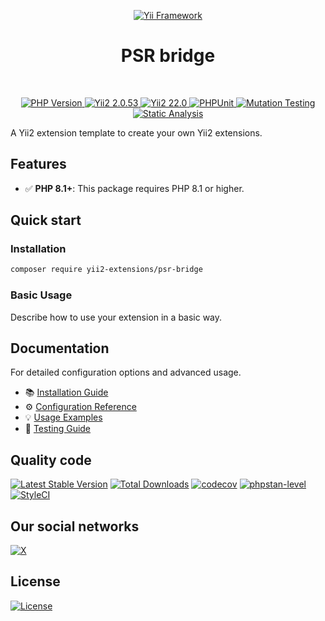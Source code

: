<p align="center">
    <a href="https://github.com/yii2-extensions/template" target="_blank">
        <img src="https://www.yiiframework.com/image/yii_logo_light.svg" alt="Yii Framework">
    </a>
    <h1 align="center">PSR bridge</h1>
    <br>
</p>

<p align="center">
    <a href="https://www.php.net/releases/8.1/en.php" target="_blank">
        <img src="https://img.shields.io/badge/PHP-%3E%3D8.1-787CB5" alt="PHP Version">
    </a>
    <a href="https://github.com/yiisoft/yii2/tree/2.0.53" target="_blank">
        <img src="https://img.shields.io/badge/Yii2%20-2.0.53-blue" alt="Yii2 2.0.53">
    </a>
    <a href="https://github.com/yiisoft/yii2/tree/22.0" target="_blank">
        <img src="https://img.shields.io/badge/Yii2%20-22-blue" alt="Yii2 22.0">
    </a>
    <a href="https://github.com/yii2-extensions/psr-bride/actions/workflows/build.yml" target="_blank">
        <img src="https://github.com/yii2-extensions/psr-bride/actions/workflows/build.yml/badge.svg" alt="PHPUnit">
    </a> 
    <a href="https://dashboard.stryker-mutator.io/reports/github.com/yii2-extensions/psr-bridge/main" target="_blank">
        <img src="https://img.shields.io/endpoint?style=flat&url=https%3A%2F%2Fbadge-api.stryker-mutator.io%2Fgithub.com%2Fyii2-extensions%2Fpsr-bridge%2Fmain" alt="Mutation Testing">
    </a>    
    <a href="https://github.com/yii2-extensions/psr-bridge/actions/workflows/static.yml" target="_blank">        
        <img src="https://github.com/yii2-extensions/psr-bridge/actions/workflows/static.yml/badge.svg" alt="Static Analysis">
    </a>  
</p>

A Yii2 extension template to create your own Yii2 extensions.

## Features

- ✅ **PHP 8.1+**: This package requires PHP 8.1 or higher.

## Quick start

### Installation

```bash
composer require yii2-extensions/psr-bridge
```

### Basic Usage

Describe how to use your extension in a basic way.

## Documentation

For detailed configuration options and advanced usage.

- 📚 [Installation Guide](docs/installation.md)
- ⚙️ [Configuration Reference](docs/configuration.md) 
- 💡 [Usage Examples](docs/examples.md)
- 🧪 [Testing Guide](docs/testing.md)

## Quality code

[![Latest Stable Version](https://poser.pugx.org/yii2-extensions/psr-bridge/v)](https://github.com/yii2-extensions/psr-bridge/releases)
[![Total Downloads](https://poser.pugx.org/yii2-extensions/psr-bridge/downloads)](https://packagist.org/packages/yii2-extensions/psr-bridge)
[![codecov](https://codecov.io/gh/yii2-extensions/psr-bridge/graph/badge.svg?token=xDWnMuHEjS)](https://codecov.io/gh/yii2-extensions/psr-bridge)
[![phpstan-level](https://img.shields.io/badge/PHPStan%20level-max-blue)](https://github.com/yii2-extensions/psr-bridge/actions/workflows/static.yml)
[![StyleCI](https://github.styleci.io/repos/1019044094/shield?branch=main)](https://github.styleci.io/repos/1019044094?branch=main)

## Our social networks

[![X](https://img.shields.io/badge/follow-@terabytesoftw-1DA1F2?logo=x&logoColor=1DA1F2&labelColor=555555&style=flat)](https://x.com/Terabytesoftw)

## License

[![License](https://img.shields.io/github/license/yii2-extensions/template?cacheSeconds=0)](LICENSE.md)
